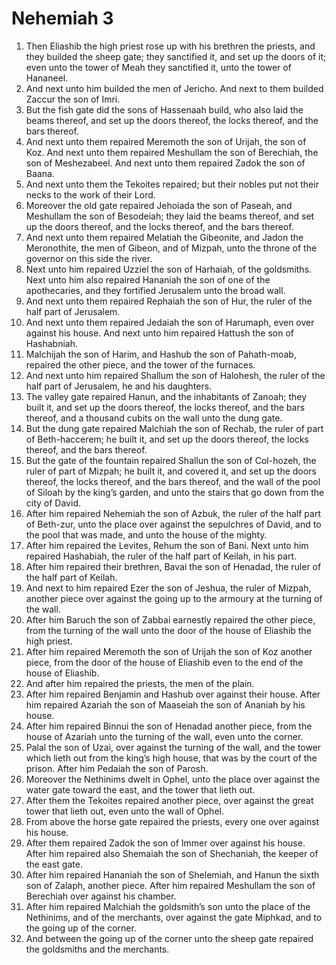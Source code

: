﻿# Nehemiah  3
1. Then Eliashib the high priest rose up with his brethren the priests, and they builded the sheep gate; they sanctified it, and set up the doors of it; even unto the tower of Meah they sanctified it, unto the tower of Hananeel. 
2. And next unto him builded the men of Jericho. And next to them builded Zaccur the son of Imri. 
3. But the fish gate did the sons of Hassenaah build, who also laid the beams thereof, and set up the doors thereof, the locks thereof, and the bars thereof. 
4. And next unto them repaired Meremoth the son of Urijah, the son of Koz. And next unto them repaired Meshullam the son of Berechiah, the son of Meshezabeel. And next unto them repaired Zadok the son of Baana. 
5. And next unto them the Tekoites repaired; but their nobles put not their necks to the work of their Lord. 
6. Moreover the old gate repaired Jehoiada the son of Paseah, and Meshullam the son of Besodeiah; they laid the beams thereof, and set up the doors thereof, and the locks thereof, and the bars thereof. 
7. And next unto them repaired Melatiah the Gibeonite, and Jadon the Meronothite, the men of Gibeon, and of Mizpah, unto the throne of the governor on this side the river. 
8. Next unto him repaired Uzziel the son of Harhaiah, of the goldsmiths. Next unto him also repaired Hananiah the son of one of the apothecaries, and they fortified Jerusalem unto the broad wall. 
9. And next unto them repaired Rephaiah the son of Hur, the ruler of the half part of Jerusalem. 
10. And next unto them repaired Jedaiah the son of Harumaph, even over against his house. And next unto him repaired Hattush the son of Hashabniah. 
11. Malchijah the son of Harim, and Hashub the son of Pahath-moab, repaired the other piece, and the tower of the furnaces. 
12. And next unto him repaired Shallum the son of Halohesh, the ruler of the half part of Jerusalem, he and his daughters. 
13. The valley gate repaired Hanun, and the inhabitants of Zanoah; they built it, and set up the doors thereof, the locks thereof, and the bars thereof, and a thousand cubits on the wall unto the dung gate. 
14. But the dung gate repaired Malchiah the son of Rechab, the ruler of part of Beth-haccerem; he built it, and set up the doors thereof, the locks thereof, and the bars thereof. 
15. But the gate of the fountain repaired Shallun the son of Col-hozeh, the ruler of part of Mizpah; he built it, and covered it, and set up the doors thereof, the locks thereof, and the bars thereof, and the wall of the pool of Siloah by the king’s garden, and unto the stairs that go down from the city of David. 
16. After him repaired Nehemiah the son of Azbuk, the ruler of the half part of Beth-zur, unto the place over against the sepulchres of David, and to the pool that was made, and unto the house of the mighty. 
17. After him repaired the Levites, Rehum the son of Bani. Next unto him repaired Hashabiah, the ruler of the half part of Keilah, in his part. 
18. After him repaired their brethren, Bavai the son of Henadad, the ruler of the half part of Keilah. 
19. And next to him repaired Ezer the son of Jeshua, the ruler of Mizpah, another piece over against the going up to the armoury at the turning of the wall. 
20. After him Baruch the son of Zabbai earnestly repaired the other piece, from the turning of the wall unto the door of the house of Eliashib the high priest. 
21. After him repaired Meremoth the son of Urijah the son of Koz another piece, from the door of the house of Eliashib even to the end of the house of Eliashib. 
22. And after him repaired the priests, the men of the plain. 
23. After him repaired Benjamin and Hashub over against their house. After him repaired Azariah the son of Maaseiah the son of Ananiah by his house. 
24. After him repaired Binnui the son of Henadad another piece, from the house of Azariah unto the turning of the wall, even unto the corner. 
25. Palal the son of Uzai, over against the turning of the wall, and the tower which lieth out from the king’s high house, that was by the court of the prison. After him Pedaiah the son of Parosh. 
26. Moreover the Nethinims dwelt in Ophel, unto the place over against the water gate toward the east, and the tower that lieth out. 
27. After them the Tekoites repaired another piece, over against the great tower that lieth out, even unto the wall of Ophel. 
28. From above the horse gate repaired the priests, every one over against his house. 
29. After them repaired Zadok the son of Immer over against his house. After him repaired also Shemaiah the son of Shechaniah, the keeper of the east gate. 
30. After him repaired Hananiah the son of Shelemiah, and Hanun the sixth son of Zalaph, another piece. After him repaired Meshullam the son of Berechiah over against his chamber. 
31. After him repaired Malchiah the goldsmith’s son unto the place of the Nethinims, and of the merchants, over against the gate Miphkad, and to the going up of the corner. 
32. And between the going up of the corner unto the sheep gate repaired the goldsmiths and the merchants. 

